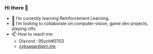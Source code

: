 ### Hi there 👋
- 🌱 I’m currently learning Reinforcement Learning.
- 👯 I’m looking to collaborate on computer-vision, game dev projects, playing ctfs.
- 📫 How to reach me: 
   + Discord : 95ych#0703
   + cyksagar@pm.me

                      
<!--
**95ych/95ych** is a ✨ _special_ ✨ repository because its `README.md` (this file) appears on your GitHub profile.

Here are some ideas to get you started:

- 🔭 I’m currently working on ...
- 🌱 I’m currently learning ...
- 👯 I’m looking to collaborate on ...
- 🤔 I’m looking for help with ...
- 💬 Ask me about ...
- 📫 How to reach me: ...
- 😄 Pronouns: ...
- ⚡ Fun fact: ...
-->
